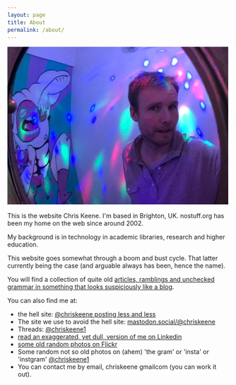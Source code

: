 ```yaml
---
layout: page
title: About
permalink: /about/
---
```


![photo of me](assets/images/2017ck3.jpg)

This is the website Chris Keene. I'm based in Brighton, UK. nostuff.org has been my home on the web since around 2002.


My background is in technology in academic libraries, research and higher education. 

This website goes somewhat through a boom and bust cycle. That latter currently being the case (and arguable always has been, hence the name). 

You will find a collection of quite old [articles, ramblings and unchecked grammar in something that looks suspiciously like a blog](https://www.nostuff.org/words/).

You can also find me at:

- the hell site: [@chriskeene posting less and less](http://www.twitter.com/chriskeene/)
- The site we use to avoid the hell site: [mastodon.social/@chriskeene](https://mastodon.social/@chriskeene)
- Threads: [@chriskeene1](https://www.threads.net/@chriskeene1)
- [read an exaggerated, yet dull, version of me on Linkedin](http://www.linkedin.com/in/chriskeene)
- [some old random photos on Flickr](http://flickr.com/photos/chriskeene)
- Some random not so old photos on (ahem) 'the gram' or 'insta' or 'instgram' [@chriskeene1](https://www.instagram.com/chriskeene1/)
- You can contact me by email, chriskeene gmailcom (you can work it out).